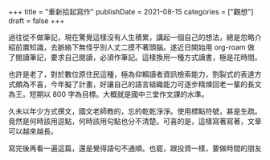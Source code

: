 +++
title = "重新拾起寫作"
publishDate = 2021-08-15
categories = ["觀想"]
draft = false
+++

過往從不做筆記，現在驚覺這樣沒有人生積累，講起一個自己的想法，總是忽略介紹前置知識，去脈絡下無怪乎別人丈二摸不著頭腦。遂近日開始用
org-roam 做了閱讀筆記，要求自己閱讀，必須作筆記。這樣換用一種方式讀書，極是花時間。

也許是老了，對於數位原住民這種，極為仰賴讀者資訊檢索能力，割裂式的表達方式頗為不喜，今年擬了計畫，好讓自己的語言組織能力可逐步精煉回老一輩的長文為王。短期以
800 字為目標。大概就是國中三堂作文課的水準。

久未以年少方式撰文，國文老師教的，忘的乾乾淨淨。使用標點符號，甚是生疏。竟然是何時該用逗點，何時該用句點也分不清楚。可喜的是，這樣寫著寫著，文章可以越來越長。

寫完後再看一遍這篇，還是覺得語句不通順。也罷，跟投資一樣，要做時間的朋友

